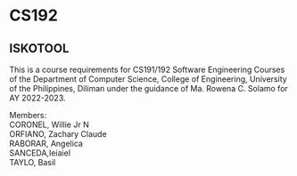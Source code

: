# CS192

<h2> ISKOTOOL </h2>
This is a course requirements for CS191/192 Software Engineering Courses of the Department of Computer Science, College of Engineering, University of the Philippines, Diliman under the guidance of Ma. Rowena C. Solamo for AY 2022-2023.  

Members:  
CORONEL, Willie Jr N  
ORFIANO, Zachary Claude  
RABORAR, Angelica  
SANCEDA,Ieiaiel  
TAYLO, Basil 
